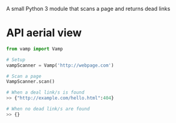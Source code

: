 A small Python 3 module that scans a page and returns dead links

API aerial view
=======

```Python
from vamp import Vamp

# Setup
vampScanner = Vamp('http://webpage.com')

# Scan a page
VampScanner.scan()

# When a deal link/s is found
>> {"http://example.com/hello.html":404}

# When no dead link/s are found
>> {}

```
